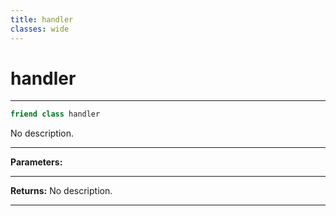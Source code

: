 ```yaml
---
title: handler
classes: wide
---
```

# handler

---

```cpp
friend class handler
```


No description.


---
**Parameters:**


---
**Returns:** No description.

---
